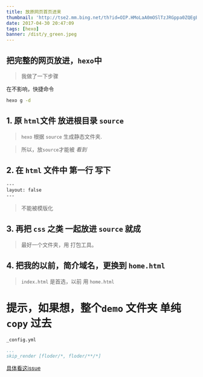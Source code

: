 ```yaml
---
title: 放原网页首页进来
thumbnail: 'http://tse2.mm.bing.net/th?id=OIP.HMoLaA0mOSlTzJRGppa0ZQEgEs&pid=15.1'
date: 2017-04-30 20:47:09
tags: [hexo]
banner: /dist/y_green.jpeg
---
```


## 把完整的网页放进，``hexo``中

> 我做了一下步骤

在不影响，快捷命令

``` bash
hexo g -d
```

## 1. 原 ``html``文件 放进根目录 ``source``

> ``hexo`` 根据 ``source`` 生成静态文件夹.

> 所以，放``source``才能被 *看到*

## 2. 在 ``html`` 文件中 第一行 写下

``` html
---
layout: false
---

```

> 不能被模版化

## 3. 再把 ``css`` 之类 一起放进 ``source`` 就成

> 最好一个文件夹，用 打包工具。

## 4. 把我的以前，简介域名，更换到 ``home.html``

> ``index.html`` 是首选，以前 用 ``home.html``

# 提示，如果想，整个``demo`` 文件夹 单纯 ``copy`` 过去

``_config.yml``

``` yml
...
skip_render [floder/*, floder/**/*]

```

[具体看这issue](https://github.com/hexojs/hexo/issues/1333)
